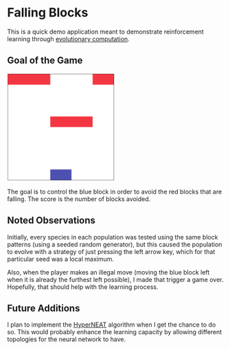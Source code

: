# Falling Blocks

This is a quick demo application meant to demonstrate reinforcement learning through [evolutionary computation](https://en.wikipedia.org/wiki/Evolutionary_computation).

## Goal of the Game

<img src="resources/falling_blocks.gif" width="250" height="250" />

The goal is to control the blue block in order to avoid the red blocks that are falling. The score is the number of blocks avoided.

## Noted Observations
Initially, every species in each population was tested using the same block patterns (using a seeded random generator), but this caused the population to evolve with a strategy of just pressing the left arrow key, which for that particular seed was a local maximum.

Also, when the player makes an illegal move (moving the blue block left when it is already the furthest left possible), I made that trigger a game over. Hopefully, that should help with the learning process.


## Future Additions

I plan to implement the [HyperNEAT]() algorithm when I get the chance to do so. This would probably enhance the learning capacity by allowing different topologies for the neural network to have.
